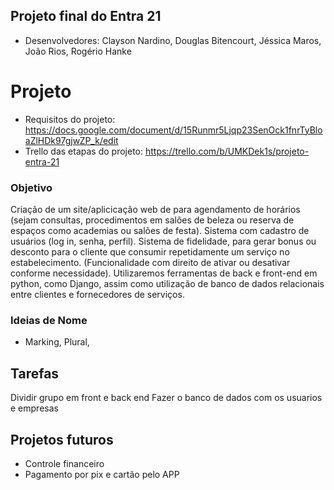 ## Projeto final do Entra 21

- Desenvolvedores: Clayson Nardino, Douglas Bitencourt, Jéssica Maros, João Rios, Rogério Hanke

# Projeto

- Requisitos do projeto: https://docs.google.com/document/d/15Runmr5Ljqp23SenOck1fnrTyBloaZlHDk97gjwZP_k/edit
- Trello das etapas do projeto: https://trello.com/b/UMKDek1s/projeto-entra-21


### Objetivo

Criação de um site/aplicicação web de para agendamento de horários (sejam consultas, procedimentos em salões de beleza ou reserva de espaços como academias ou salões de festa).
Sistema com cadastro de usuários (log in, senha, perfil). 
Sistema de fidelidade, para gerar bonus ou desconto para o cliente que consumir repetidamente um serviço no estabelecimento. (Funcionalidade com direito de ativar ou desativar conforme necessidade).
Utilizaremos ferramentas de back e front-end em python, como Django, assim como utilização de banco de dados relacionais entre clientes e fornecedores de serviços.


### Ideias de Nome

- Marking, Plural,

## Tarefas
Dividir grupo em front e back end
Fazer o banco de dados com os usuarios e empresas

## Projetos futuros

- Controle financeiro
- Pagamento por pix e cartão pelo APP


